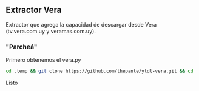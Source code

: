 ## Extractor Vera
Extractor que agrega la capacidad de descargar desde Vera (tv.vera.com.uy y veramas.com.uy).  

### "Parcheá"
Primero obtenemos el vera.py
```bash
cd .temp && git clone https://github.com/thepante/ytdl-vera.git && cd ./ytdl-vera && sudo sh ./install.sh
```
Listo
